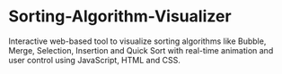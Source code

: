 # Sorting-Algorithm-Visualizer
Interactive web-based tool to visualize sorting algorithms like Bubble, Merge, Selection, Insertion and Quick Sort with real-time animation and user control using JavaScript, HTML and CSS.

